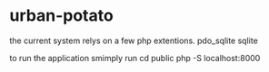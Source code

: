 # urban-potato

the current system relys on a few php extentions.
pdo_sqlite
sqlite

to run the application smimply run
cd public
php -S localhost:8000